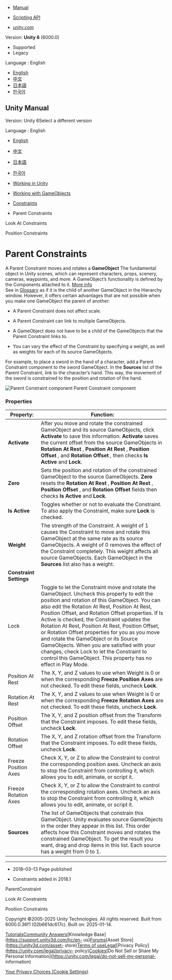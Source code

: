 [](https://docs.unity3d.com)

  * [Manual](../Manual/index.html)
  * [Scripting API](../ScriptReference/index.html)

  * [unity.com](https://unity.com/)

Version: **Unity 6** (6000.0)

  * Supported
  * Legacy

Language : English

  * [English](/Manual/class-ParentConstraint.html)
  * [中文](/cn/current/Manual/class-ParentConstraint.html)
  * [日本語](/ja/current/Manual/class-ParentConstraint.html)
  * [한국어](/kr/current/Manual/class-ParentConstraint.html)

[](https://docs.unity3d.com)

## Unity Manual

Version: Unity 6Select a different version

Language : English

  * [English](/Manual/class-ParentConstraint.html)
  * [中文](/cn/current/Manual/class-ParentConstraint.html)
  * [日本語](/ja/current/Manual/class-ParentConstraint.html)
  * [한국어](/kr/current/Manual/class-ParentConstraint.html)

  * [Working in Unity](working-in-unity.html)
  * [Working with GameObjects](working-with-gameobjects.html)
  * [Constraints](Constraints.html)
  * Parent Constraints 

[](class-LookAtConstraint.html)

Look At Constraints

[](class-PositionConstraint.html)

Position Constraints

# Parent Constraints

A Parent Constraint moves and rotates a **GameObject** The fundamental object
in Unity scenes, which can represent characters, props, scenery, cameras,
waypoints, and more. A GameObject’s functionality is defined by the Components
attached to it. [More info](class-GameObject.html)  
See in [Glossary](Glossary.html#GameObject) as if it is the child of another
GameObject in the Hierarchy window. However, it offers certain advantages that
are not possible when you make one GameObject the parent of another:

  * A Parent Constraint does not affect scale. 

  * A Parent Constraint can link to multiple GameObjects.

  * A GameObject does not have to be a child of the GameObjects that the Parent Constraint links to.

  * You can vary the effect of the Constraint by specifying a weight, as well as weights for each of its source GameObjects.

For example, to place a sword in the hand of a character, add a Parent
Constraint component to the sword GameObject. In the **Sources** list of the
Parent Constraint, link to the character’s hand. This way, the movement of the
sword is constrained to the position and rotation of the hand.

![Parent Constraint component](../uploads/Main/ParentConstraint.png) Parent
Constraint component

### Properties

**Property:** | **Function:**  
---|---  
**Activate** | After you move and rotate the constrained GameObject and its source GameObjects, click **Activate** to save this information. **Activate** saves the current offset from the source GameObjects in **Rotation At Rest** , **Position At Rest** , **Position Offset** , and **Rotation Offset** , then checks **Is Active** and **Lock**.  
**Zero** | Sets the position and rotation of the constrained GameObject to the source GameObjects. **Zero** resets the **Rotation At Rest** , **Position At Rest** , **Position Offset** , and **Rotation Offset** fields then checks **Is Active** and **Lock**.  
**Is Active** | Toggles whether or not to evaluate the Constraint. To also apply the Constraint, make sure **Lock** is checked.  
**Weight** | The strength of the Constraint. A weight of 1 causes the Constraint to move and rotate this GameObject at the same rate as its source GameObjects. A weight of 0 removes the effect of the Constraint completely. This weight affects all source GameObjects. Each GameObject in the **Sources** list also has a weight.  
**Constraint Settings** |   
| Lock | Toggle to let the Constraint move and rotate the GameObject. Uncheck this property to edit the position and rotation of this GameObject. You can also edit the Rotation At Rest, Position At Rest, Position Offset, and Rotation Offset properties. If Is Active is checked, the Constraint updates the Rotation At Rest, Position At Rest, Position Offset, or Rotation Offset properties for you as you move and rotate the GameObject or its Source GameObjects. When you are satisfied with your changes, check Lock to let the Constraint to control this GameObject. This property has no effect in Play Mode.  
| Position At Rest | The X, Y, and Z values to use when Weight is 0 or when the corresponding **Freeze Position Axes** are not checked. To edit these fields, uncheck **Lock**.  
| Rotation At Rest | The X, Y, and Z values to use when Weight is 0 or when the corresponding **Freeze Rotation Axes** are not checked. To edit these fields, uncheck **Lock**.  
| Position Offset | The X, Y, and Z position offset from the Transform that the Constraint imposes. To edit these fields, uncheck **Lock**.  
| Rotation Offset | The X, Y, and Z rotation offset from the Transform that the Constraint imposes. To edit these fields, uncheck **Lock**.  
| Freeze Position Axes | Check X, Y, or Z to allow the Constraint to control the corresponding position axes. Uncheck an axis to stop the Constraint from controlling it, which allows you to edit, animate, or script it.  
| Freeze Rotation Axes | Check X, Y, or Z to allow the Constraint to control the corresponding rotation axes. Uncheck an axis to stop the Constraint from controlling it, which allows you to edit, animate, or script it.  
**Sources** | The list of GameObjects that constrain this GameObject. Unity evaluates source GameObjects in the order they appear in this list. This order affects how this Constraint moves and rotates the constrained GameObject. To get the result you want, drag and drop items in this list. Each source has a weight from 0 to 1.  
  
* * *

  * 2018–03–13 Page published 

  * Constraints added in 2018.1

ParentConstraint

[](class-LookAtConstraint.html)

Look At Constraints

[](class-PositionConstraint.html)

Position Constraints

Copyright ©2005-2025 Unity Technologies. All rights reserved. Built from
6000.0.36f1 (02b661dc617c). Built on: 2025-01-14.

[Tutorials](https://learn.unity.com/)[Community
Answers](https://answers.unity3d.com)[Knowledge
Base](https://support.unity3d.com/hc/en-
us)[Forums](https://forum.unity3d.com)[Asset Store](https://unity3d.com/asset-
store)[Terms of
use](https://docs.unity3d.com/Manual/TermsOfUse.html)[Legal](https://unity.com/legal)[Privacy
Policy](https://unity.com/legal/privacy-
policy)[Cookies](https://unity.com/legal/cookie-policy)[Do Not Sell or Share
My Personal Information](https://unity.com/legal/do-not-sell-my-personal-
information)

[Your Privacy Choices (Cookie Settings)](javascript:void\(0\);)

